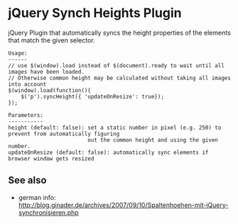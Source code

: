 jQuery Synch Heights Plugin
=============================

jQuery Plugin that automatically syncs the height properties of the elements that match the given selector.

    Usage:
    ------
    // use $(window).load instead of $(document).ready to wait until all images have been loaded.
    // Otherwise common height may be calculated without taking all images into account
    $(window).load(function(){
        $('p').syncHeight({ 'updateOnResize': true});
    });

    Parameters:
    -----------
    height (default: false): set a static number in pixel (e.g. 250) to prevent from automatically figuring 
                             out the common height and using the given number.
    updateOnResize (default: false): automatically sync elements if browser window gets resized

See also
--------
* german info: http://blog.ginader.de/archives/2007/09/10/Spaltenhoehen-mit-jQuery-synchronisieren.php
